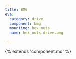 ```yaml
---
title: BMG
eva:
  category: drive
  component: bmg
  mounting: hex_nuts
  name: hex_nuts.drive.bmg

---
```


{% extends 'component.md' %}
